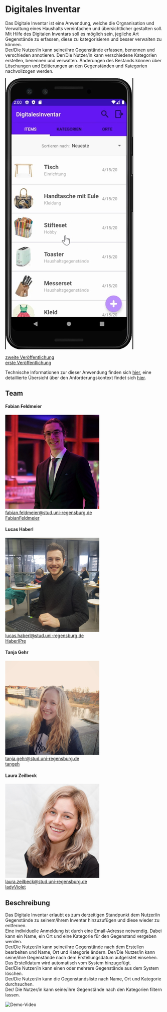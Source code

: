 # Digitales Inventar

Das Digitale Inventar ist eine Anwendung, welche die Orgnanisation und Verwaltung eines Haushalts vereinfachen und übersichtlicher gestalten soll.
Mit Hilfe des Digitalen Inventars soll es möglich sein, jegliche Art Gegenstände zu erfassen, diese zu kategorisieren und besser verwalten zu können.\
Der/Die Nutzer/in kann seine/ihre Gegenstände erfassen, benennen und verschieden annotieren.
Der/Die Nutzer/in kann verschiedene Kategorien erstellen, benennen und verwalten.
Änderungen des Bestands können über Löschungen und Editierungen an den Gegenständen und Kategorien nachvollzogen werden.

![Screenshot](./docs/images/Screenshot.jpg)

[zweite Veröffentlichung](./docs/APK/DigitalesInventarV02.apk)\
[erste Veröffentlichung](./docs/APK/DigitalesInventarV01.apk)

Technische Informationen zur dieser Anwendung finden sich [hier](./docs/Setup.md), eine detaillierte Übersicht über den Anforderungskontext findet sich [hier](./docs/Overview.md).

## Team

#### Fabian Feldmeier
<img src="./docs/images/FabianFeldmeier.JPG" width="300" height="300">\
fabian.feldmeier@stud.uni-regensburg.de\
[FabianFeldmeier](https://github.com/FabianFeldmeier)

#### Lucas Haberl
<img src="./docs/images/LucasHaberl.jpeg" width="300" height="300">\
lucas.haberl@stud.uni-regensburg.de\
[HaberlPre](https://github.com/HaberlPre)

#### Tanja Gehr
<img src="./docs/images/TanjaGehr.jpg" width="300" height="300">\
tanja.gehr@stud.uni-regensburg.de\
[tangeh](https://github.com/tangeh)

#### Laura Zeilbeck
<img src="./docs/images/LauraZeilbeck.jpg" width="300" height="300">\
laura.zeilbeck@stud.uni-regensburg.de\
[ladyViolet](https://github.com/ladyViolet)




## Beschreibung

Das Digitale Inventar erlaubt es zum derzeitigen Standpunkt dem Nutzer/in Gegenstände zu seinem/ihrem Inventar
hinzuzufügen und diese wieder zu entfernen.\
Eine individuelle Anmeldung ist durch eine Email-Adresse notwendig.
Dabei kann ein Name, ein Ort und eine Kategorie für den Gegenstand vergeben werden.\
Der/Die Nutzer/in kann seine/ihre Gegenstände nach dem Erstellen bearbeiten und Name, Ort und Kategorie ändern.
Der/Die Nutzer/in kann seine/ihre Gegenstände nach dem Erstellungsdatum aufgelistet einsehen.
Das Erstelldatum wird automatisch vom System hinzugefügt.\
Der/Die Nutzer/in kann einen oder mehrere Gegenstände aus dem System löschen.\
Der/Die Nutzer/in kann die Gegenstandsliste nach Name, Ort und Kategorie durchsuchen.\
Der/ Die Nutzer/in kann seine/ihre Gegenstände nach den Kategorien filtern lassen.

![Demo-Video](./docs/demo/3rd-Release.gif)
